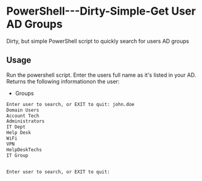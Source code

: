 # PowerShell---Dirty-Simple-Get User AD Groups
Dirty, but simple PowerShell script to quickly search for users AD groups

## Usage
Run the powershell script. Enter the users full name as it's listed in your AD.
Returns the following informationon the user:
*  Groups


```sh
Enter user to search, or EXIT to quit: john.doe
Domain Users                
Account Tech                
Administrators              
IT Dept                     
Help Desk                   
WiFi                  
VPN                              
HelpDeskTechs               
IT Group      


Enter user to search, or EXIT to quit:
```
